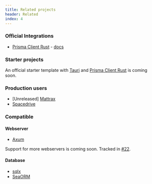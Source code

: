 ```yaml
---
title: Related projects
header: Related
index: 4
---
```


### Official Integrations

 - [Prisma Client Rust](https://github.com/brendonovich/prisma-client-rust) - [docs](https://prisma.brendonovich.dev/extra/rspc)

### Starter projects

An official starter template with [Tauri](https://tauri.app) and [Prisma Client Rust](https://github.com/brendonovich/prisma-client-rust) is coming soon.

### Production users

 - [Unreleased] [Mattrax](https://mattrax.app)
 - [Spacedrive](https://spacedrive.com)

### Compatible

#### Webserver
 - [Axum](https://github.com/tokio-rs/axum)

Support for more webservers is coming soon. Tracked in [#22](https://github.com/oscartbeaumont/rspc/issues/22).

#### Database

 - [sqlx](https://github.com/launchbadge/sqlx)
 - [SeaORM](https://www.sea-ql.org/SeaORM/)
